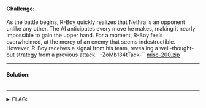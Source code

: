 #### Challenge:

As the battle begins, R-Boy quickly realizes that Nethra is an opponent unlike any other. The AI anticipates every move he makes, making it nearly impossible to gain the upper hand. For a moment, R-Boy feels overwhelmed, at the mercy of an enemy that seems indestructible. However, R-Boy receives a signal from his team, revealing a well-thought-out strategy from a previous attack. `-ZoMb134tTack-`` [misc-200.zip](./misc-200.zip ":ignore")

---

#### Solution:


```bash
```

---

<details><summary>FLAG:</summary>

```
{FLG:Th1s_1s_th3_f1n4l_z0mb13_s3cr3t!}
```

</details>
